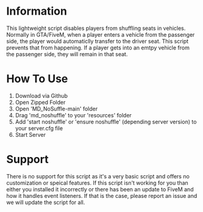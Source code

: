 # Information
This lightweight script disables players from shuffling seats in vehicles. Normally in GTA/FiveM, when a player enters a vehicle from the passenger side, the player would automaticlly transfer to the driver seat. This script prevents that from happening. If a player gets into an emtpy vehicle from the passenger side, they will remain in that seat.

# How To Use
1. Download via Github
2. Open Zipped Folder
3. Open 'MD_NoSuffle-main' folder
4. Drag 'md_noshuffle' to your 'resources' folder
5. Add 'start noshuffle' or 'ensure noshuffle' (depending server version) to your server.cfg file
6. Start Server

# Support
There is no support for this script as it's a very basic script and offers no customization or speical features. If this script isn't working for you than either you installed it incorrectly or there has been an update to FiveM and how it handles event listeners. If that is the case, please report an issue and we will update the script for all.
